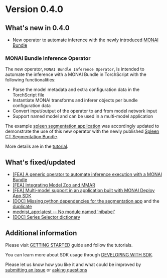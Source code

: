 # Version 0.4.0



## What's new in 0.4.0
- New operator to automate inference with the newly introduced [MONAI Bundle](https://docs.monai.io/en/stable/whatsnew_0_9.html)

### MONAI Bundle Inference Operator

The new operator, `MONAI Bundle Inference Operator`, is intended to automate the inference with a MONAI Bundle in TorchScript with the following functionalities:
- Parse the model metadata and extra configuration data in the TorchScript file
- Instantiate MONAI transforms and inferer objects per bundle configuration data
- Convert input/output of the operator to and from model network input
- Support named model and can be used in a multi-model application

The example [spleen segmentation application](https://github.com/Project-MONAI/monai-deploy-app-sdk/tree/main/examples/apps/ai_spleen_seg_app) was accordingly updated to demonstrate the use of this new operator with the newly published [Spleen CT Segmentation Bundle](https://github.com/Project-MONAI/model-zoo/tree/dev/models/spleen_ct_segmentation).

More details are in the [tutorial](https://github.com/Project-MONAI/monai-deploy-app-sdk/blob/main/notebooks/tutorials/06_monai_bundle_app.ipynb).

## What's fixed/updated

- [[FEA] A generic operator to automate inference execution with a MONAI Bundle](https://github.com/Project-MONAI/monai-deploy-app-sdk/issues/286)
- [[FEA] Integrating Model Zoo and MMAR](https://github.com/Project-MONAI/monai-deploy-app-sdk/issues/213)
- [[FEA] Multi-model support in an application built with MONAI Deploy App SDK](https://github.com/Project-MONAI/monai-deploy-app-sdk/issues/244)
- [[DOC] Missing python dependencies for the segmentation app](https://github.com/Project-MONAI/monai-deploy-app-sdk/issues/299) and the [duplicate](https://github.com/Project-MONAI/monai-deploy-app-sdk/issues/305)
- [mednist_app:latest -- No module named 'nibabel'](https://github.com/Project-MONAI/monai-deploy-app-sdk/issues/302)
- [[DOC] Series Selector dictionary](https://github.com/Project-MONAI/monai-deploy-app-sdk/issues/300)

## Additional information
Please visit [GETTING STARTED](/getting_started/index) guide and follow the tutorials.

You can learn more about SDK usage through [DEVELOPING WITH SDK](/developing_with_sdk/index).

Please let us know how you like it and what could be improved by [submitting an issue](https://github.com/Project-MONAI/monai-deploy-app-sdk/issues/new/choose) or [asking questions](https://github.com/Project-MONAI/monai-deploy-app-sdk/discussions)
